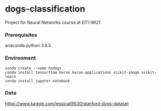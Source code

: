 # dogs-classification
Project for Neural Networks course at EITI-WUT

### Prerequisites
anaconda
python 3.8.5

### Environment
```
conda create --name nndogs
conda install tensorflow keras keras-applications scikit-image scikit-learn
conda install jupyter notebook
```

### Data
https://www.kaggle.com/jessicali9530/stanford-dogs-dataset


